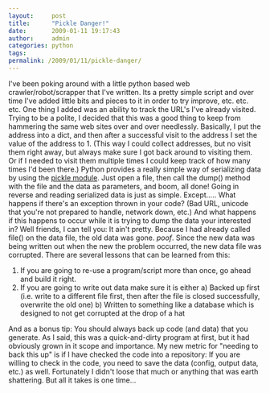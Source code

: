 ```yaml
---
layout:     post
title:      "Pickle Danger!"
date:       2009-01-11 19:17:43
author:     admin
categories: python
tags:  
permalink: /2009/01/11/pickle-danger/
---
```

I've been poking around with a little python based web crawler/robot/scrapper that I've written. Its a pretty simple script and over time I've added little bits and pieces to it in order to try improve, etc. etc. etc. One thing I added was an ability to track the URL's I've already visited. Trying to be a polite, I decided that this was a good thing to keep from hammering the same web sites over and over needlessly. Basically, I put the address into a dict, and then after a successful visit to the address I set the value of the address to 1. (This way I could collect addresses, but no visit them right away, but always make sure I got back around to visiting them. Or if I needed to visit them multiple times I could keep track of how many times I'd been there.) Python provides a really simple way of serializing data by using the [pickle module](http://docs.python.org/library/pickle.html). Just open a file, then call the dump() method with the file and the data as parameters, and boom, all done! Going in reverse and reading serialized data is just as simple. Except..... What happens if there's an exception thrown in your code? (Bad URL, unicode that you're not prepared to handle, network down, etc.) And what happens if this happens to occur while it is trying to dump the data your interested in? Well friends, I can tell you: It ain't pretty. Because I had already called file() on the data file, the old data was gone. *poof*. Since the new data was being written out when the new the problem occurred, the new data file was corrupted. There are several lessons that can be learned from this: 

  1. If you are going to re-use a program/script more than once, go ahead and build it right.
  2. If you are going to write out data make sure it is either a) Backed up first (i.e. write to a different file first, then after the file is closed successfully, overwrite the old one) b) Written to something like a database which is designed to not get corrupted at the drop of a hat

And as a bonus tip: You should always back up code (and data) that you generate. As I said, this was a quick-and-dirty program at first, but it had obviously grown in it scope and importance. My new metric for "needing to back this up" is if I have checked the code into a repository: If you are willing to check in the code, you need to save the data (config, output data, etc.) as well. Fortunately I didn't loose that much or anything that was earth shattering. But all it takes is one time...
